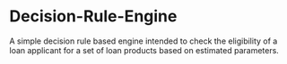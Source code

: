 # Decision-Rule-Engine
A simple decision rule based engine intended to check the eligibility of a loan applicant for a set of loan products based on estimated parameters.
